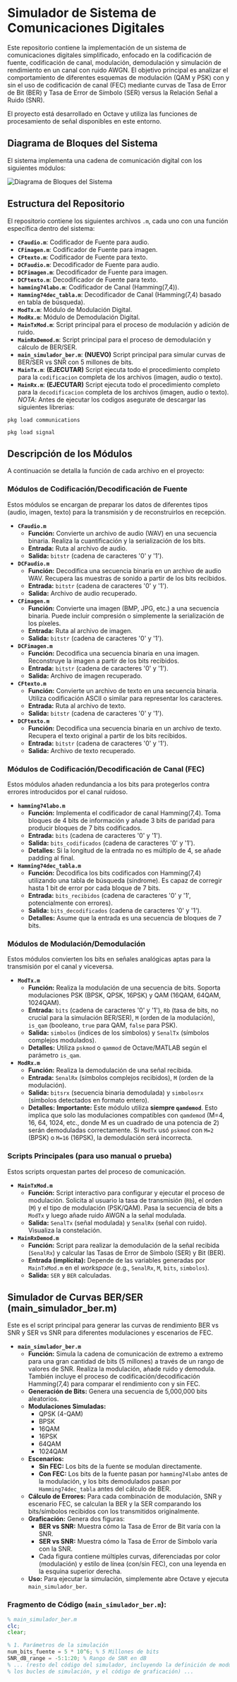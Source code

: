 # Simulador de Sistema de Comunicaciones Digitales

Este repositorio contiene la implementación de un sistema de comunicaciones digitales simplificado, enfocado en la codificación de fuente, codificación de canal, modulación, demodulación y simulación de rendimiento en un canal con ruido AWGN. El objetivo principal es analizar el comportamiento de diferentes esquemas de modulación (QAM y PSK) con y sin el uso de codificación de canal (FEC) mediante curvas de Tasa de Error de Bit (BER) y Tasa de Error de Símbolo (SER) versus la Relación Señal a Ruido (SNR).

El proyecto está desarrollado en Octave y utiliza las funciones de procesamiento de señal disponibles en este entorno.

## Diagrama de Bloques del Sistema

El sistema implementa una cadena de comunicación digital con los siguientes módulos:

![Diagrama de Bloques del Sistema](image_cc4d15.png)


## Estructura del Repositorio

El repositorio contiene los siguientes archivos `.m`, cada uno con una función específica dentro del sistema:

* **`CFaudio.m`**: Codificador de Fuente para audio.
* **`CFimagen.m`**: Codificador de Fuente para imagen.
* **`CFtexto.m`**: Codificador de Fuente para texto.
* **`DCFaudio.m`**: Decodificador de Fuente para audio.
* **`DCFimagen.m`**: Decodificador de Fuente para imagen.
* **`DCFtexto.m`**: Decodificador de Fuente para texto.
* **`hamming74labo.m`**: Codificador de Canal (Hamming(7,4)).
* **`Hamming74dec_tabla.m`**: Decodificador de Canal (Hamming(7,4) basado en tabla de búsqueda).
* **`ModTx.m`**: Módulo de Modulación Digital.
* **`ModRx.m`**: Módulo de Demodulación Digital.
* **`MainTxMod.m`**: Script principal para el proceso de modulación y adición de ruido.
* **`MainRxDemod.m`**: Script principal para el proceso de demodulación y cálculo de BER/SER.
* **`main_simulador_ber.m`**: **(NUEVO)** Script principal para simular curvas de BER/SER vs SNR con 5 millones de bits.
* **`MainTx.m`**: **(EJECUTAR)** Script ejecuta todo el procedimiento completo para la `codificacion` completa de los archivos (imagen, audio o texto).
* **`MainRx.m`**: **(EJECUTAR)** Script ejecuta todo el procedimiento completo para la `decodificacion` completa de los archivos (imagen, audio o texto).
_NOTA_: Antes de ejecutar los codigos asegurate de descargar las siguientes librerias:
```
pkg load communications
```
```
pkg load signal
```
## Descripción de los Módulos

A continuación se detalla la función de cada archivo en el proyecto:

### Módulos de Codificación/Decodificación de Fuente

Estos módulos se encargan de preparar los datos de diferentes tipos (audio, imagen, texto) para la transmisión y de reconstruirlos en recepción.

* **`CFaudio.m`**
    * **Función:** Convierte un archivo de audio (WAV) en una secuencia binaria. Realiza la cuantificación y la serialización de los bits.
    * **Entrada:** Ruta al archivo de audio.
    * **Salida:** `bitstr` (cadena de caracteres '0' y '1').
* **`DCFaudio.m`**
    * **Función:** Decodifica una secuencia binaria en un archivo de audio WAV. Recupera las muestras de sonido a partir de los bits recibidos.
    * **Entrada:** `bitstr` (cadena de caracteres '0' y '1').
    * **Salida:** Archivo de audio recuperado.
* **`CFimagen.m`**
    * **Función:** Convierte una imagen (BMP, JPG, etc.) a una secuencia binaria. Puede incluir compresión o simplemente la serialización de los píxeles.
    * **Entrada:** Ruta al archivo de imagen.
    * **Salida:** `bitstr` (cadena de caracteres '0' y '1').
* **`DCFimagen.m`**
    * **Función:** Decodifica una secuencia binaria en una imagen. Reconstruye la imagen a partir de los bits recibidos.
    * **Entrada:** `bitstr` (cadena de caracteres '0' y '1').
    * **Salida:** Archivo de imagen recuperado.
* **`CFtexto.m`**
    * **Función:** Convierte un archivo de texto en una secuencia binaria. Utiliza codificación ASCII o similar para representar los caracteres.
    * **Entrada:** Ruta al archivo de texto.
    * **Salida:** `bitstr` (cadena de caracteres '0' y '1').
* **`DCFtexto.m`**
    * **Función:** Decodifica una secuencia binaria en un archivo de texto. Recupera el texto original a partir de los bits recibidos.
    * **Entrada:** `bitstr` (cadena de caracteres '0' y '1').
    * **Salida:** Archivo de texto recuperado.

### Módulos de Codificación/Decodificación de Canal (FEC)

Estos módulos añaden redundancia a los bits para protegerlos contra errores introducidos por el canal ruidoso.

* **`hamming74labo.m`**
    * **Función:** Implementa el codificador de canal Hamming(7,4). Toma bloques de 4 bits de información y añade 3 bits de paridad para producir bloques de 7 bits codificados.
    * **Entrada:** `bits` (cadena de caracteres '0' y '1').
    * **Salida:** `bits_codificados` (cadena de caracteres '0' y '1').
    * **Detalles:** Si la longitud de la entrada no es múltiplo de 4, se añade padding al final.
* **`Hamming74dec_tabla.m`**
    * **Función:** Decodifica los bits codificados con Hamming(7,4) utilizando una tabla de búsqueda (síndrome). Es capaz de corregir hasta 1 bit de error por cada bloque de 7 bits.
    * **Entrada:** `bits_recibidos` (cadena de caracteres '0' y '1', potencialmente con errores).
    * **Salida:** `bits_decodificados` (cadena de caracteres '0' y '1').
    * **Detalles:** Asume que la entrada es una secuencia de bloques de 7 bits.

### Módulos de Modulación/Demodulación

Estos módulos convierten los bits en señales analógicas aptas para la transmisión por el canal y viceversa.

* **`ModTx.m`**
    * **Función:** Realiza la modulación de una secuencia de bits. Soporta modulaciones PSK (BPSK, QPSK, 16PSK) y QAM (16QAM, 64QAM, 1024QAM).
    * **Entrada:** `bits` (cadena de caracteres '0' y '1'), `Rb` (tasa de bits, no crucial para la simulación BER/SER), `M` (orden de la modulación), `is_qam` (booleano, `true` para QAM, `false` para PSK).
    * **Salida:** `simbolos` (índices de los símbolos) y `SenalTx` (símbolos complejos modulados).
    * **Detalles:** Utiliza `pskmod` o `qammod` de Octave/MATLAB según el parámetro `is_qam`.
* **`ModRx.m`**
    * **Función:** Realiza la demodulación de una señal recibida.
    * **Entrada:** `SenalRx` (símbolos complejos recibidos), `M` (orden de la modulación).
    * **Salida:** `bitsrx` (secuencia binaria demodulada) y `simbolosrx` (símbolos detectados en formato entero).
    * **Detalles:** **Importante:** Este módulo utiliza **siempre `qamdemod`**. Esto implica que solo las modulaciones compatibles con `qamdemod` (M=4, 16, 64, 1024, etc., donde M es un cuadrado de una potencia de 2) serán demoduladas correctamente. Si `ModTx` usó `pskmod` con `M=2` (BPSK) o `M=16` (16PSK), la demodulación será incorrecta.

### Scripts Principales (para uso manual o prueba)

Estos scripts orquestan partes del proceso de comunicación.

* **`MainTxMod.m`**
    * **Función:** Script interactivo para configurar y ejecutar el proceso de modulación. Solicita al usuario la tasa de transmisión (`Rb`), el orden (`M`) y el tipo de modulación (PSK/QAM). Pasa la secuencia de bits a `ModTx` y luego añade ruido AWGN a la señal modulada.
    * **Salida:** `SenalTx` (señal modulada) y `SenalRx` (señal con ruido). Visualiza la constelación.
* **`MainRxDemod.m`**
    * **Función:** Script para realizar la demodulación de la señal recibida (`SenalRx`) y calcular las Tasas de Error de Símbolo (SER) y Bit (BER).
    * **Entrada (implícita):** Depende de las variables generadas por `MainTxMod.m` en el *workspace* (e.g., `SenalRx`, `M`, `bits`, `simbolos`).
    * **Salida:** `SER` y `BER` calculadas.

## Simulador de Curvas BER/SER (main_simulador_ber.m)

Este es el script principal para generar las curvas de rendimiento BER vs SNR y SER vs SNR para diferentes modulaciones y escenarios de FEC.

* **`main_simulador_ber.m`**
    * **Función:** Simula la cadena de comunicación de extremo a extremo para una gran cantidad de bits (5 millones) a través de un rango de valores de SNR. Realiza la modulación, añade ruido y demodula. También incluye el proceso de codificación/decodificación Hamming(7,4) para comparar el rendimiento con y sin FEC.
    * **Generación de Bits:** Genera una secuencia de 5,000,000 bits aleatorios.
    * **Modulaciones Simuladas:**
        * QPSK (4-QAM)
        * BPSK
        * 16QAM
        * 16PSK
        * 64QAM
        * 1024QAM
    * **Escenarios:**
        * **Sin FEC:** Los bits de la fuente se modulan directamente.
        * **Con FEC:** Los bits de la fuente pasan por `hamming74labo` antes de la modulación, y los bits demodulados pasan por `Hamming74dec_tabla` antes del cálculo de BER.
    * **Cálculo de Errores:** Para cada combinación de modulación, SNR y escenario FEC, se calculan la BER y la SER comparando los bits/símbolos recibidos con los transmitidos originalmente.
    * **Graficación:** Genera dos figuras:
        * **BER vs SNR:** Muestra cómo la Tasa de Error de Bit varía con la SNR.
        * **SER vs SNR:** Muestra cómo la Tasa de Error de Símbolo varía con la SNR.
        * Cada figura contiene múltiples curvas, diferenciadas por color (modulación) y estilo de línea (con/sin FEC), con una leyenda en la esquina superior derecha.
    * **Uso:** Para ejecutar la simulación, simplemente abre Octave y ejecuta `main_simulador_ber`.

### Fragmento de Código (`main_simulador_ber.m`):

```octave
% main_simulador_ber.m
clc;
clear;

% 1. Parámetros de la simulación
num_bits_fuente = 5 * 10^6; % 5 Millones de bits
SNR_dB_range = -5:1:20; % Rango de SNR en dB
% ... (resto del código del simulador, incluyendo la definición de modulaciones,
% los bucles de simulación, y el código de graficación) ...
